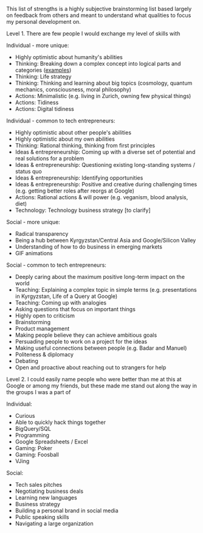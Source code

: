 This list of strengths is a highly subjective brainstorming list based largely on feedback from others
and meant to understand what qualities to focus my personal development on.


Level 1. There are few people I would exchange my level of skills with

Individual - more unique:
 * Highly optimistic about humanity's abilities
 * Thinking: Breaking down a complex concept into logical parts and categories ([examples](https://github.com/tilek/about-me/blob/updates/categorization_examples.md))
 * Thinking: Life strategy
 * Thinking: Thinking and learning about big topics (cosmology, quantum mechanics, consciousness, moral philosophy)
 * Actions: Minimalistic (e.g. living in Zurich, owning few physical things)
 * Actions: Tidiness
 * Actions: Digital tidiness
 
Individual - common to tech entrepreneurs:
 * Highly optimistic about other people's abilities
 * Highly optimistic about my own abilities
 * Thinking: Rational thinking, thinking from first principles
 * Ideas & entrepreneurship: Coming up with a diverse set of potential and real solutions for a problem
 * Ideas & entrepreneurship: Questioning existing long-standing systems / status quo
 * Ideas & entrepreneurship: Identifying opportunities
 * Ideas & entrepreneurship: Positive and creative during challenging times (e.g. getting better roles after reorgs at Google)
 * Actions: Rational actions & will power (e.g. veganism, blood analysis, diet)
 * Technology: Technology business strategy [to clarify]

Social - more unique:
 * Radical transparency
 * Being a hub between Kyrgyzstan/Central Asia and Google/Silicon Valley
 * Understanding of how to do business in emerging markets
 * GIF animations
 
Social - common to tech entrepreneurs:
 * Deeply caring about the maximum positive long-term impact on the world
 * Teaching: Explaining a complex topic in simple terms (e.g. presentations in Kyrgyzstan, Life of a Query at Google)
 * Teaching: Coming up with analogies
 * Asking questions that focus on important things
 * Highly open to criticism
 * Brainstorming
 * Product management
 * Making people believe they can achieve ambitious goals
 * Persuading people to work on a project for the ideas
 * Making useful connections between people (e.g. Badar and Manuel)
 * Politeness & diplomacy
 * Debating
 * Open and proactive about reaching out to strangers for help


Level 2. I could easily name people who were better than me at this at Google or among my friends, 
but these made me stand out along the way in the groups I was a part of

Individual:
 * Curious
 * Able to quickly hack things together
 * BigQuery/SQL
 * Programming
 * Google Spreadsheets / Excel
 * Gaming: Poker
 * Gaming: Foosball
 * VJing

Social:
 * Tech sales pitches
 * Negotiating business deals
 * Learning new languages
 * Business strategy
 * Building a personal brand in social media
 * Public speaking skills
 * Navigating a large organization
